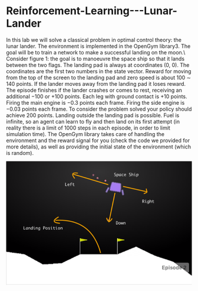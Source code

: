 # Reinforcement-Learning---Lunar-Lander

In this lab we will solve a classical problem in optimal control theory: the lunar lander. The
environment is implemented in the OpenGym library3. The goal will be to train a network to make a successful landing on the
moon.\\
Consider figure 1: the goal is to manoeuvre the space ship so that it lands between the two flags.
The landing pad is always at coordinates (0, 0). The coordinates are the first two numbers in the
state vector. Reward for moving from the top of the screen to the landing pad and zero speed
is about 100 ∼ 140 points. If the lander moves away from the landing pad it loses reward. The
episode finishes if the lander crashes or comes to rest, receiving an additional −100 or +100 points.
Each leg with ground contact is +10 points. Firing the main engine is −0.3 points each frame.
Firing the side engine is −0.03 points each frame. To consider the problem solved your policy
should achieve 200 points. Landing outside the landing pad is possible. Fuel is infinite, so an agent
can learn to fly and then land on its first attempt (in reality there is a limit of 1000 steps in each
episode, in order to limit simulation time).
The OpenGym library takes care of handling the environment and the reward signal for you (check
the code we provided for more details), as well as providing the initial state of the environment
(which is random).

![plot](./lunar_lander.png)
